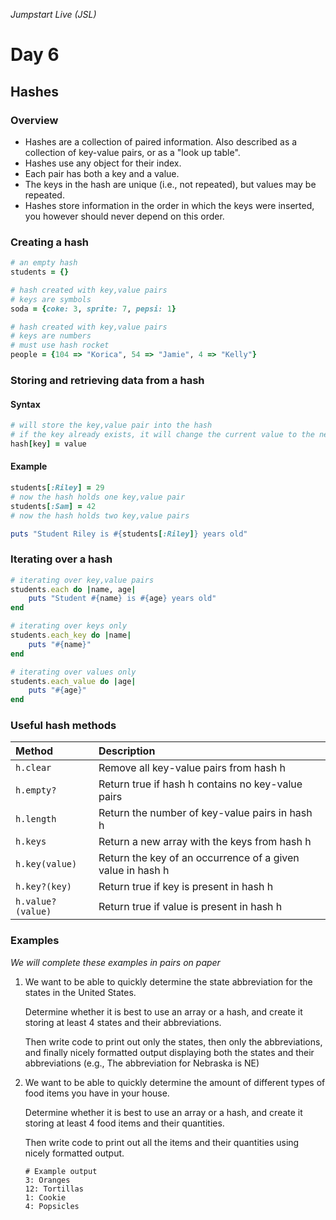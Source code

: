 _Jumpstart Live (JSL)_
# Day 6
## Hashes

### Overview
* Hashes are a collection of paired information. Also described as a collection of key-value pairs, or as a "look up table".
* Hashes use any object for their index.
* Each pair has both a key and a value.
* The keys in the hash are unique (i.e., not repeated), but values may be repeated.
* Hashes store information in the order in which the keys were inserted, you however should never depend on this order.

### Creating a hash

```ruby
# an empty hash
students = {}

# hash created with key,value pairs
# keys are symbols
soda = {coke: 3, sprite: 7, pepsi: 1}

# hash created with key,value pairs
# keys are numbers
# must use hash rocket
people = {104 => "Korica", 54 => "Jamie", 4 => "Kelly"}
```

### Storing and retrieving data from a hash

#### Syntax

```ruby
# will store the key,value pair into the hash
# if the key already exists, it will change the current value to the new value
hash[key] = value
```

#### Example
```ruby
students[:Riley] = 29
# now the hash holds one key,value pair
students[:Sam] = 42
# now the hash holds two key,value pairs

puts "Student Riley is #{students[:Riley]} years old"
```

### Iterating over a hash

```ruby
# iterating over key,value pairs
students.each do |name, age|
	puts "Student #{name} is #{age} years old"
end

# iterating over keys only
students.each_key do |name|
	puts "#{name}"
end

# iterating over values only
students.each_value do |age|
	puts "#{age}"
end
```

### Useful hash methods

| Method | Description |
| :--- | :--- |
| `h.clear` | Remove all key-value pairs from hash h |
| `h.empty?` | Return true if hash h contains no key-value pairs |
| `h.length` | Return the number of key-value pairs in hash h |
| `h.keys` | Return a new array with the keys from hash h |
| `h.key(value)` | Return the key of an occurrence of a given value in hash h |
| `h.key?(key)` | Return true if key is present in hash h |
| `h.value?(value)` | Return true if value is present in hash h |

### Examples
_We will complete these examples in pairs on paper_

1. We want to be able to quickly determine the state abbreviation for the states in the United States. 

	Determine whether it is best to use an array or a hash, and create it storing at least 4 states and their abbreviations.

	Then write code to print out only the states, then only the abbreviations, and finally nicely formatted output displaying both the states and their abbreviations (e.g., The abbreviation for Nebraska is NE)

2. We want to be able to quickly determine the amount of different types of food items you have in your house.

	Determine whether it is best to use an array or a hash, and create it storing at least 4 food items and their quantities.

	Then write code to print out all the items and their quantities using nicely formatted output.

	```
	# Example output
	3: Oranges
	12: Tortillas
	1: Cookie
	4: Popsicles
	```
